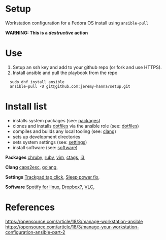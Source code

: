# Setup
Workstation configuration for a Fedora OS install using `ansible-pull`

**WARNING: This is a _destructive_ action**

# Use

  1. Setup an ssh key and add to your github repo (or fork and use HTTPS).
  2. Install ansible and pull the playbook from the repo

```
  sudo dnf install ansible
  ansible-pull -U git@github.com:jeremy-hanna/setup.git
```

# Install list

  - installs system packages (see: [packages]())
  - clones and installs [dotfiles]() via the ansible role (see: [dotfiles]())
  - compiles and builds any local tooling (see: [clang]())
  - sets up development directories
  - sets system settings (see: [settings]())
  - install software (see: [software]())


**Packages**
[chruby](https://copr.fedorainfracloud.org/coprs/postmodern/chruby/),
[ruby](https://www.ruby-lang.org/en/documentation/installation/#yum),
[vim](),
[ctags](),
[i3](https://fedoramagazine.org/getting-started-i3-window-manager/),


**Clang**
[caps2esc](https://gitlab.com/interception/linux/plugins/caps2esc),
[golang](https://golang.org/doc/install#tarball),


**Settings**
[Trackpad tap click](),
[Sleep power fix](),


**Software**
[Spotify for linux](),
[Dropbox?](),
[VLC](),


# References
https://opensource.com/article/18/3/manage-workstation-ansible
https://opensource.com/article/18/3/manage-your-workstation-configuration-ansible-part-2

